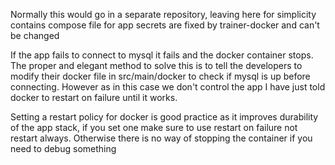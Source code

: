 Normally this would go in a separate repository, leaving here for simplicity
contains compose file for app
secrets are fixed by trainer-docker and can't be changed

If the app fails to connect to mysql it fails and the docker container stops.
The proper and elegant method to solve this is to tell the developers to modify their docker file in src/main/docker to check if mysql is up before connecting.
However as in this case we don't control the app I have just told docker to restart on failure until it works.

Setting a restart policy for docker is good practice as it improves durability of the app stack, if you set one make sure to use restart on failure not restart always. Otherwise there is no way of stopping the container if you need to debug something